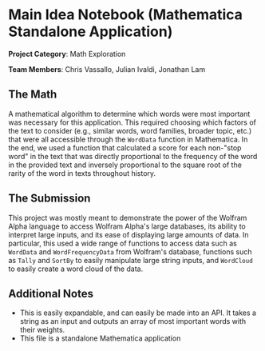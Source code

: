 # Main Idea Notebook (Mathematica Standalone Application)

**Project Category**: Math Exploration

**Team Members**: Chris Vassallo, Julian Ivaldi, Jonathan Lam

## The Math
A mathematical algorithm to determine which words were most important was necessary for this application. This required choosing which factors of the text to consider (e.g., similar words, word families, broader topic, etc.) that were all accessible through the `WordData` function in Mathematica. In the end, we used a function that calculated a score for each non-"stop word" in the text that was directly proportional to the frequency of the word in the provided text and inversely proportional to the square root of the rarity of the word in texts throughout history.

## The Submission
This project was mostly meant to demonstrate the power of the Wolfram Alpha language to access Wolfram Alpha's large databases, its ability to interpret large inputs, and its ease of displaying large amounts of data. In particular, this used a wide range of functions to access data such as `WordData` and `WordFrequencyData` from Wolfram's database, functions such as `Tally` and `SortBy` to easily manipulate large string inputs, and `WordCloud` to easily create a word cloud of the data.

## Additional Notes
- This is easily expandable, and can easily be made into an API. It takes a string as an input and outputs an array of most important words with their weights.
- This file is a standalone Mathematica application
